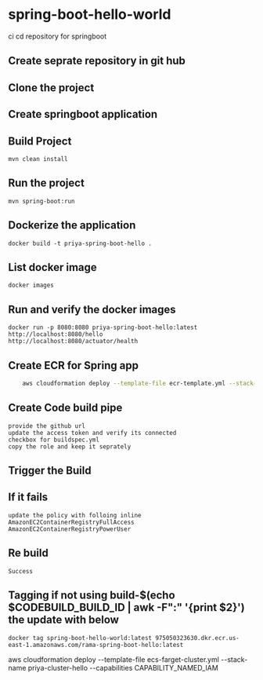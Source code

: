 # spring-boot-hello-world
ci cd repository for springboot
## Create seprate repository in git hub

## Clone the project

## Create springboot application

## Build Project

    mvn clean install

## Run the project

    mvn spring-boot:run

## Dockerize the application

    docker build -t priya-spring-boot-hello .

## List docker image
    
    docker images

## Run and verify the docker images

    docker run -p 8080:8080 priya-spring-boot-hello:latest
    http://localhost:8080/hello
    http://localhost:8080/actuator/health

## Create ECR for Spring app
```Bash
    aws cloudformation deploy --template-file ecr-template.yml --stack-name priya-spring-ecr-repo 
```
## Create Code build pipe
    provide the github url
    update the access token and verify its connected
    checkbox for buildspec.yml
    copy the role and keep it seprately

## Trigger the Build

## If it fails

    update the policy with folloing inline
    AmazonEC2ContainerRegistryFullAccess
    AmazonEC2ContainerRegistryPowerUser
## Re build
    Success
## Tagging if not using build-$(echo $CODEBUILD_BUILD_ID | awk -F":" '{print $2}') the update with below
    docker tag spring-boot-hello-world:latest 975050323630.dkr.ecr.us-east-1.amazonaws.com/rama-spring-boot-hello:latest


aws cloudformation deploy --template-file ecs-farget-cluster.yml  --stack-name priya-cluster-hello --capabilities CAPABILITY_NAMED_IAM